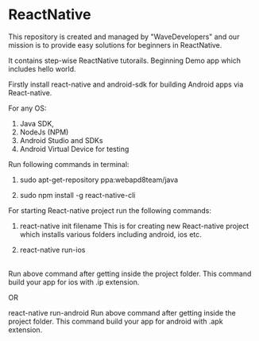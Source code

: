 # ReactNative
This repository is created and managed by "WaveDevelopers" and our mission is to provide easy solutions for beginners in ReactNative.

It contains step-wise ReactNative tutorails. Beginning Demo app which includes hello world.

Firstly install react-native and android-sdk for building Android apps via React-native.

For any OS: 
1) Java SDK,
2) NodeJs (NPM)
3) Android Studio and SDKs
4) Android Virtual Device for testing

Run following commands in terminal:

1) sudo apt-get-repository ppa:webapd8team/java

2) sudo npm install -g react-native-cli


For starting React-native project run the following commands: 
1) react-native init filename
This is for creating new React-native project which installs various folders including android, ios etc.

2) react-native run-ios
<br>
Run above command after getting inside the project folder.
This command build your app for ios with .ip extension.

OR

react-native run-android
Run above command after getting inside the project folder.
This command build your app for android with .apk extension.

